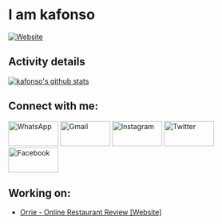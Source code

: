 # I am kafonso
[![Website](https://img.shields.io/badge/Informatic--&--Telecomunication--Engineering--Student-UTA-blue?style=flat-square)](https://google.com)

##   Activity details
<!-- .... means username in below README.md -->
<!-- Also feel free to update second URL to any URL -->
[![kafonso's github stats](https://github-readme-stats.vercel.app/api?username=kaffonso&count_private=true&show_icons=true&include_all_commits=true&theme=radical)](https://github.com/kaffonso)
 </p>
<!--
[![Top Langs](https://github-readme-stats.vercel.app/api/top-langs/?username=RobertoCarlosMedina&hide=html,css&langs_count=8&theme=radical&layout=compact)](https://github.com/RobertoCarlosMedina)

<!-- [<img align="left" alt="codeSTACKr.com" width="22px" src="https://raw.githubusercontent.com/iconic/open-iconic/master/svg/globe.svg" />][website] -->
<!-- [<img align="left" alt="codeSTACKr | Twitter" width="22px" src="https://cdn.jsdelivr.net/npm/simple-icons@v3/icons/twitter.svg" />][twitter] 
[<img align="left" alt="codeSTACKr | LinkedIn" width="22px" src="https://cdn.jsdelivr.net/npm/simple-icons@v3/icons/linkedin.svg" />][linkedin]
<br />-->
## Connect with me:
<p align="left">
     <a href="https://wa.me/+2386977491"><img alt="WhatsApp" title="WhatsApp" src="https://www.vectorlogo.zone/logos/whatsapp/whatsapp-ar21.svg"   width="100" height="50" /></a>
     <a href="mailto:kafonso.dev@gmail.com"><img alt="Gmail" title="Gmail" src="https://www.vectorlogo.zone/logos/gmail/gmail-ar21.svg"   width="100" height="50" /></a>
     <a href="https://www.instagram.com/_kennyafonso/"><img title="Instagram" src="https://www.vectorlogo.zone/logos/instagram/instagram-ar21.svg"   width="100" height="50" /></a>
     <a href="https://twitter.com/kenny_aafonso"><img title="Twitter" src="https://www.vectorlogo.zone/logos/twitter/twitter-ar21.svg"   width="100" height="50" /></a>
     <a href="https://www.facebook.com/menssage.kenny.afonso.contact/"><img title="Facebook" src="https://www.vectorlogo.zone/logos/facebook/facebook-ar21.svg"   width="100" height="50" /></a>
</p>

<!-- Optional if you have blogs -->
##   Working on:
- [Orrie - Online Restaurant Review [Website]](https://github.com/kaffonso/Orrie)
<!-- BLOG-POST-LIST:START -->
<!-- BLOG-POST-LIST:END -->

<!-- This section you create this variables that are used above -->
[linkedin]: https://www.linkedin.com/in/roberto-medina-28062318a/

